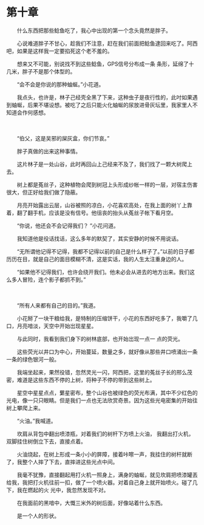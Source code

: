 # 第十章


　　什么东西把那些鲶鱼吃了，我心中出现的第一个念头竟然是胖子。

　　心说难道胖子不甘心，趁我们不注意，赶在我们前面把鲶鱼逮回来吃了。阿西吧，如果是这样我一定要掐死这个老不羞的。

　　想来又不可能，别说找不到这些鲶鱼，GPS信号分布成一条 条形，延绵了十几米，胖子不是那个体型的。

　　“会不会是你说的那种蚰蜒。”小花道。

　　我点头，也许是，林子己经壳全黑了下来，这种虫子是夜行性的，此吋如果遇到蚰蜒，后果不堪设想。被吃了之后只能火化蚰蜒的尿放进骨灰坛里，我家里人不知道会作何感想。

　　

　　“伯父，这是吴邪的屎灰盒，你们节哀。”

　　胖子真做的出来这种事情。

　　这片林子是一处山谷，此时再回山上己经来不及了，我们找了一颗大树爬上去。

　　树上都是菟丝子，这种植物会爬到树冠上头形成纱帐一样的一层，对宿主伤害很大，但正好给我们做了隐蔽。

　　月亮开始露出云层，山谷被照的凉白，小花喜欢高处，在我上面的树丫上靠着，翻了翻手机，应该是没有信号。他徂丧的抬头从菟丝子帐下看月空。

　　“你说，他还会不会记得我们？ ”小花问道。

　　我知道他是役话找话，这么多年的默契了，其实安静的时候不用说话。

　　“无所谓他记得不记得，我都不记得以前的自己是什么样子了。”以前的日子都历历在目，就是自己的面目模糊不清，这是实话，我的人生太注重身边的人。

　　“如果他不记得我们，也许会绕开我们。他未必会从进去的地方出来。我们这么多人冒险，连个影子都抓不到。”

　　

　　“所有人来都有自己的目的。”我道。

　　小花掰了一块干粮给我，是特制的压缩饼干，小花的东西好吃多了，我嚼了几口，月亮喑淡，天空中开始岀现星星。

　　与此同时，我看到我们身下的树林底部，也开始岀现一点一 点的荧光。

　　这些荧光以井口为中心，开始蔓延，数量之多，就好像从那些井口喷涌出一条一条的绿色银河一般。

　　我端坐起来，果然役错，忽然灵光一闪，阿西把，这里的菟丝子长的邢么茂密，难道是这些东西不停的上树，将种子不停的带到这些树上。

　　星空中星星点点，蘩星密布，整个山谷也被绿色的荧光布满，其中不少红色的光电，像一只只眼睛。但是我们一点也无法欣赏奇景。因为这些光电密集的开始往树上攀爬上来。

　　“火油。”我喊道。

　　坎肩从背包中翻出喷漆瓶，对着我们的树杆下方喷上火油， 我翻出打火机，双脚挂住树倒立下去，直接点着。

　　火油烧起，在树上形成一条小小的屏障，接着咔嚓一声，我挂住的树杆就断了，我整个人摔了下去，直摔进这些光点中间。

　　我毫不犹豫，直接翻起用打火机一照身上，满身的蚰蜒，就见坎肩把喷漆罐丟给我，我把打火机往前一扣，做了一个喷火器。对着自己身上就开始喷火。碰了几下，我在燃起的火 光中，我忽然发现不对。

　　在我面前的黑喑中，大慨三米外的树后面，好像站着什么东西。

　　是一个人的形状。

